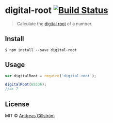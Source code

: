 # digital-root [![Build Status](https://travis-ci.org/gillstrom/digital-root.svg?branch=master)](https://travis-ci.org/gillstrom/digital-root)

> Calculate the [digital root](https://en.wikipedia.org/wiki/Digital_root) of a number.


## Install

```
$ npm install --save digital-root
```


## Usage

```js
var digitalRoot = require('digital-root');

digitalRoot(65536);
//=> 7
```


## License

MIT © [Andreas Gillström](http://github.com/gillstrom)
